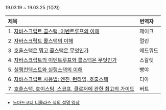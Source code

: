 19.03.19 ~ 19.03.25 (1주차)

| 제목                                                                                                                                                                                                                                                                                                                                       | 번역자   |
| :----------------------------------------------------------------------------------------------------------------------------------------------------------------------------------------------------------------------------------------------------------------------------------------------------------------------------------------- | :------- |
| 1. [자바스크립트 콜스택, 이벤트루프의 이해](https://github.com/Lee-hyuna/33-js-concepts-kr/wiki/%EC%9E%90%EB%B0%94%EC%8A%A4%ED%81%AC%EB%A6%BD%ED%8A%B8-%EC%BD%9C%EC%8A%A4%ED%83%9D,-%EC%9D%B4%EB%B2%A4%ED%8A%B8%EB%A3%A8%ED%94%84%EC%9D%98-%EC%9D%B4%ED%95%B4)                                                                             | 제이크   |
| 2. [자바스크립트 콜스택의 이해](https://github.com/Lee-hyuna/33-js-concepts-kr/wiki/%EC%9E%90%EB%B0%94%EC%8A%A4%ED%81%AC%EB%A6%BD%ED%8A%B8-%EC%BD%9C%EC%8A%A4%ED%83%9D%EC%9D%98-%EC%9D%B4%ED%95%B4)                                                                                                                                        | 멀린     |
| 3. [호출스택은 뭐고 콜스택은 무엇인가](<https://github.com/Lee-hyuna/33-js-concepts-kr/wiki/Javascript---%EC%8B%A4%ED%96%89-%EC%BB%A8%ED%85%8D%EC%8A%A4%ED%8A%B8(Context)%EB%9E%80-%EB%AC%B4%EC%97%87%EC%9D%B8%EA%B0%80%3F--%EC%BD%9C-%EC%8A%A4%ED%83%9D(Call-Stack)%EC%9D%80-%EB%AC%B4%EC%97%87%EC%9D%B8%EA%B0%80%3F>)                    | 에드워드 |
| 4. [자바스크립트의 이벤트루프와 콜스택은 무엇인가](https://github.com/Lee-hyuna/33-js-concepts-kr/wiki/%EC%9D%B4%EB%B2%A4%ED%8A%B8%EB%A3%A8%ED%94%84-%EC%BD%9C%EC%8A%A4%ED%83%9D%EC%9D%B4-%EB%AC%B4%EC%97%87%EC%9D%B8%EA%B0%80)                                                                                                            | 스칼렛   |
| 5. [실행컨텍스트와 실행스택의 이해](https://github.com/Lee-hyuna/33-js-concepts-kr/wiki/JavaScript%EC%97%90%EC%84%9C-%EC%8B%A4%ED%96%89-%EC%BB%A8%ED%85%8D%EC%8A%A4%ED%8A%B8-%EB%B0%8F-%EC%8B%A4%ED%96%89-%EC%8A%A4%ED%83%9D-%EC%9D%B4%ED%95%B4)                                                                                           | 빵야     |
| 6. [자바스크립트 사용법: 엔진, 런타임, 호출스택](https://github.com/Lee-hyuna/33-js-concepts-kr/wiki/%EC%9E%90%EB%B0%94%EC%8A%A4%ED%81%AC%EB%A6%BD%ED%8A%B8-%EC%82%AC%EC%9A%A9%EB%B2%95---%EC%97%94%EC%A7%84,-%EB%9F%B0%ED%83%80%EC%9E%84,-%ED%98%B8%EC%B6%9C%EC%8A%A4%ED%83%9D)                                                           | 디아     |
| 7. [호출스택, 호이스팅, 스코프, 클로저에 관한 최고의 가이드](https://github.com/Lee-hyuna/33-js-concepts-kr/wiki/%ED%98%B8%EC%B6%9C%EC%8A%A4%ED%83%9D,-%ED%98%B8%EC%9D%B4%EC%8A%A4%ED%8C%85,-%EC%8A%A4%EC%BD%94%ED%94%84,-%ED%81%B4%EB%A1%9C%EC%A0%80%EC%97%90-%EA%B4%80%ED%95%9C-%EC%B5%9C%EA%B3%A0%EC%9D%98-%EA%B0%80%EC%9D%B4%EB%93%9C) | 버트     |

- [노마드코더 니콜라스 식의 설명 영상](https://www.youtube.com/watch?v=QkFkFqg-J04)
